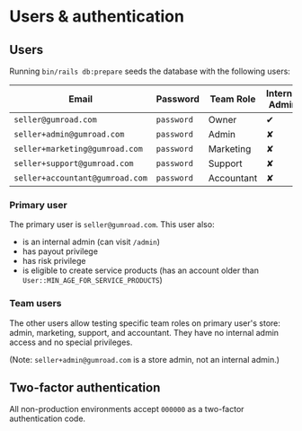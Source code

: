 # Users & authentication

## Users

Running `bin/rails db:prepare` seeds the database with the following users:

| Email                           | Password   | Team Role  | Internal Admin |
| ------------------------------- | ---------- | ---------- | -------------- |
| `seller@gumroad.com`            | `password` | Owner      | ✔             |
| `seller+admin@gumroad.com`      | `password` | Admin      | ✘              |
| `seller+marketing@gumroad.com`  | `password` | Marketing  | ✘              |
| `seller+support@gumroad.com`    | `password` | Support    | ✘              |
| `seller+accountant@gumroad.com` | `password` | Accountant | ✘              |

### Primary user

The primary user is `seller@gumroad.com`. This user also:

- is an internal admin (can visit `/admin`)
- has payout privilege
- has risk privilege
- is eligible to create service products (has an account older than `User::MIN_AGE_FOR_SERVICE_PRODUCTS`)

### Team users

The other users allow testing specific team roles on primary user's store: admin, marketing, support, and accountant. They have no internal admin access and no special privileges.

(Note: `seller+admin@gumroad.com` is a store admin, not an internal admin.)

## Two-factor authentication

All non-production environments accept `000000` as a two-factor authentication code.
